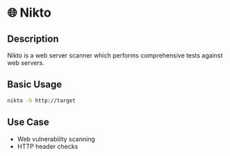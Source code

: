 # 🌐 Nikto

## Description
Nikto is a web server scanner which performs comprehensive tests against web servers.

## Basic Usage
```bash
nikto -h http://target
```

## Use Case
- Web vulnerability scanning
- HTTP header checks
